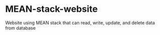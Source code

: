 # MEAN-stack-website
Website using MEAN stack that can read, write, update, and delete data from database
